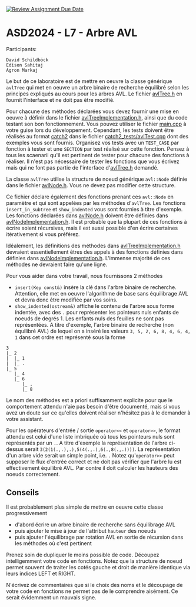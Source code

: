 [![Review Assignment Due Date](https://classroom.github.com/assets/deadline-readme-button-24ddc0f5d75046c5622901739e7c5dd533143b0c8e959d652212380cedb1ea36.svg)](https://classroom.github.com/a/nMjxTCcw)
# ASD2024 -  L7 - Arbre AVL

Participants:

    David Schildböck
    Edison Sahitaj
    Agron Markaj

Le but de ce laboratoire est de mettre en oeuvre la classe générique `avlTree` qui met en oeuvre 
un arbre binaire de recherche équilibré selon les principes expliqués au cours pour les arbres AVL.
Le fichier [avlTree.h](./src/avlTree.h) en fournit l'interface et ne doit pas être modifié. 

Pour chacune des méthodes déclarées vous devez fournir une mise en oeuvre à définir dans le fichier
[avlTreeImplementation.h](./src/avlTreeImplementation.h), ainsi que du code testant son bon 
fonctionnement. Vous pouvez utiliser le fichier [main.cpp](./src/main.cpp) à votre guise lors 
du développement. Cependant, les tests doivent être réalisés au format [catch2](https://github.com/catchorg/Catch2) dans le fichier 
[catch2_tests/avlTest.cpp](./src/catch2_tests/avlTest.cpp) dont des exemples vous sont fournis. 
Organisez vos tests avec un `TEST_CASE` par fonction à tester et une `SECTION` par test réalisé 
sur cette fonction. Pensez à tous les scaenarii qu'il est pertinent de tester pour chacune des
fonctions à réaliser. Il n'est pas nécessaire de tester les fonctions que vous écrivez mais qui ne 
font pas partie de l'interface d'[avlTree.h](./src/avlTree.h) demandé. 

La classe `avlTree` utilise la structure de noeud générique `avl::Node` définie dans le fichier
[avlNode.h](./src/avlNode.h). Vous ne devez pas modifier cette structure. 

Ce fichier déclare également des fonctions prenant ces `avl::Node` en paramètre et qui sont 
appelées par les méthodes d'`avlTree`. Les fonctions `insert_in_subtree` et `show_indented` vous
sont fournies à titre d'exemple. Les fonctions déclarées dans [avlNode.h](./src/avlNode.h) doivent
être définies dans [avlNodeImplementation.h](./src/avlNodeImplementation.h). Il est probable que
la plupart de ces fonctions à écrire soient récursives, mais il est aussi possible d'en écrire 
certaines itérativement si vous préférez. 

Idéalement, les définitions des méthodes dans [avlTreeImplementation.h](./src/avlTreeImplementation.h) 
devraient essentiellement êtres des appels à des fonctions définies dans définies dans 
[avlNodeImplementation.h](./src/avlNodeImplementation.h). L'immense majorité de ces méthodes
ne devraient faire qu'une ligne. 

Pour vous aider dans votre travail, nous fournissons 2 méthodes 

* `insert(Key const&)` insère la clé dans l'arbre binaire de recherche. Attention, elle met en oeuvre l'algorithme
de base sans équilibrage AVL et devra donc être modifiée par vos soins.
* `show_indented(ostream&)` affiche le contenu de l'arbre sous forme indentée, avec des `.` pour représenter 
les pointeurs nuls enfants de noeuds de degrés 1. Les enfants nuls des feuilles ne sont pas représentées. A titre 
  d'exemple, l'arbre binaire de recherche (non équilibré AVL) de lequel on a inséré les valeurs `3, 5, 2, 6, 8, 4, 6, 4, 1` 
  dans cet ordre est représenté sous la forme 
~~~
3
|_ 2
|  |_ 1
|  |_ .
|_ 5
   |_ 4
   |_ 6
      |_ .
      |_ 8
~~~

Le nom des méthodes est a priori suffisamment explicite pour que le comportement attendu n'aie pas besoin d'être 
documenté, mais si vous avez un doute sur ce qu'elles doivent réaliser n'hésitez pas à le demander à votre assistant. 

Pour les opérateurs d'entrée / sortie `operator<<` et `operator>>`, le format attendu est celui d'une liste imbriquée 
où tous les pointeurs nuls sont représentés par un `.`. A titre d'exemple la représentation de l'arbre ci-dessus serait 
`3(2(1(.,.),.),5(4(.,.),6(.,8(.,.))))`. La représentation d'un arbre vide serait un simple point, i.e. `.` Notez 
qu'`operator>>` peut supposer le flux d'entrée correct et ne doit pas vérifier que l'arbre lu est effectivement
équilibré AVL. Par contre il doit calculer les hauteurs des noeuds correctement. 

## Conseils

Il est probablement plus simple de mettre en oeuvre cette classe progressivement 
* d'abord écrire un arbre binaire de recherche sans équilibrage AVL
* puis ajouter le mise à jour de l'attribut `hauteur` des noeuds
* puis ajouter l'équilibrage par rotation AVL en sortie de récursion dans les méthodes où c'est pertinent

Prenez soin de dupliquer le moins possible de code. Découpez intelligemment votre code en fonctions. Notez que 
la structure de noeud permet souvent de traiter les cotés gauche et droit de manière identique via leurs indices 
LEFT et RIGHT. 

N'écrivez de commentaires que si le choix des noms et le découpage de votre code en fonctions ne permet pas de le 
comprendre aisément. Ce serait évidemment un mauvais signe. 

